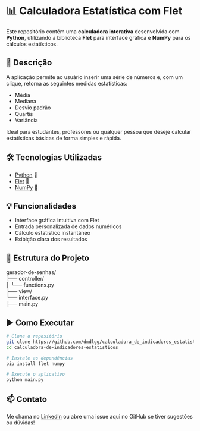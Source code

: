 # 📊 Calculadora Estatística com Flet

Este repositório contém uma **calculadora interativa** desenvolvida com **Python**, utilizando a biblioteca **Flet** para interface gráfica e **NumPy** para os cálculos estatísticos.

## 🚀 Descrição

A aplicação permite ao usuário inserir uma série de números e, com um clique, retorna as seguintes medidas estatísticas:

- Média
- Mediana
- Desvio padrão
- Quartis
- Variância

Ideal para estudantes, professores ou qualquer pessoa que deseje calcular estatísticas básicas de forma simples e rápida.

## 🛠 Tecnologias Utilizadas

- [Python](https://www.python.org/) 🐍  
- [Flet](https://flet.dev/) 🎨  
- [NumPy](https://numpy.org/) 📐

## 💡 Funcionalidades

- Interface gráfica intuitiva com Flet
- Entrada personalizada de dados numéricos
- Cálculo estatístico instantâneo
- Exibição clara dos resultados

## 📁 Estrutura do Projeto
gerador-de-senhas/  
 ├── controller/  
  │ └── functions.py  
  ├── view/   
  └── interface.py   
 ├── main.py


## ▶️ Como Executar

```bash
# Clone o repositório
git clone https://github.com/dmdlgg/calculadora_de_indicadores_estatisticos.git
cd calculadora-de-indicadores-estatisticos

# Instale as dependências
pip install flet numpy

# Execute o aplicativo
python main.py
```

## 📫 Contato 
Me chama no [LinkedIn](https://www.linkedin.com/in/eduardo-medolago-364288259/) ou abre uma issue aqui no GitHub se tiver sugestões ou dúvidas!
